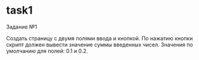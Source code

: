 # task1

 Задание №1 
 
   Создать страницу с двумя полями ввода и кнопкой. По нажатию кнопки скрипт должен вывести значение суммы введенных
   чисел. Значения по умолчанию для полей: 0.1 и 0.2.